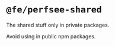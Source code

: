 # `@fe/perfsee-shared`

The shared stuff only in private packages.

Avoid using in public npm packages.
